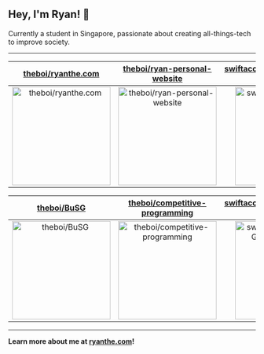 ## Hey, I'm Ryan! 👋

Currently a student in Singapore, passionate about creating all-things-tech to improve society.

---

| [theboi/ryanthe.com](https://github.com/theboi/ryanthe.com) | [theboi/ryan-personal-website](https://github.com/theboi/ryan-personal-website) | [swiftaccelerator2020/Group6-BuSG](https://github.com/swiftaccelerator2020/Group6-BuSG) |
| :-: | :-: | :-: |
| <a href="https://github.com/theboi/ryanthe.com"><img src="https://github.com/theboi/theboi/raw/main/DISPLAY.jpg" alt="theboi/ryanthe.com" title="theboi/ryanthe.com" width="200" height="200"></a> | <a href="https://github.com/theboi/ryan-personal-website"><img src="https://github.com/theboi/theboi/raw/main/DISPLAY.jpg" alt="theboi/ryan-personal-website" title="theboi/ryan-personal-website" width="200" height="200"></a> | <a href="https://github.com/swiftaccelerator2020/Group6-BuSG"><img src="https://github.com/theboi/theboi/raw/main/DISPLAY.jpg" alt="swiftaccelerator2020/Group6-BuSG" title="swiftaccelerator2020/Group6-BuSG" width="200" height="200"></a> |

| [theboi/BuSG](https://github.com/theboi/BuSG) | [theboi/competitive-programming](https://github.com/theboi/competitive-programming) | [swiftaccelerator2020/Group6-Navigem](https://github.com/swiftaccelerator2020/Group6-Navigem) |
| :-: | :-: | :-: |
| <a href="https://github.com/theboi/BuSG"><img src="https://github.com/theboi/theboi/raw/main/DISPLAY.jpg" alt="theboi/BuSG" title="theboi/BuSG" width="200" height="200"></a> | <a href="https://github.com/theboi/competitive-programming"><img src="https://github.com/theboi/theboi/raw/main/DISPLAY.jpg" alt="theboi/competitive-programming" title="theboi/competitive-programming" width="200" height="200"></a> | <a href="https://github.com/swiftaccelerator2020/Group6-Navigem"><img src="https://github.com/theboi/theboi/raw/main/DISPLAY.jpg" alt="swiftaccelerator2020/Group6-Navigem" title="swiftaccelerator2020/Group6-Navigem" width="200" height="200"></a> |



---

**Learn more about me at [ryanthe.com](https://www.ryanthe.com)!**